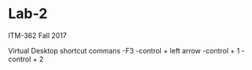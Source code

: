 # Lab-2
ITM-362 Fall 2017

Virtual Desktop shortcut commans
-F3
-control + left arrow
-control + 1
-control + 2
